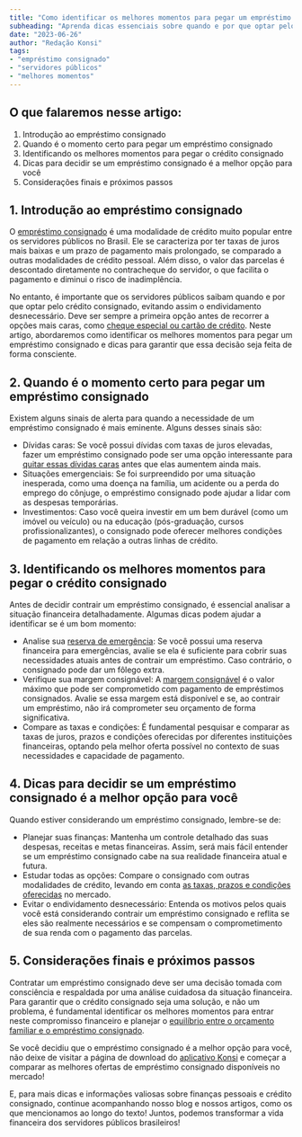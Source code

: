 ```yaml
---
title: "Como identificar os melhores momentos para pegar um empréstimo consignado"
subheading: "Aprenda dicas essenciais sobre quando e por que optar pelo crédito consignado"
date: "2023-06-26"
author: "Redação Konsi"
tags:
- "empréstimo consignado"
- "servidores públicos"
- "melhores momentos"
---
```


## **O que falaremos nesse artigo:**

1. Introdução ao empréstimo consignado
2. Quando é o momento certo para pegar um empréstimo consignado
3. Identificando os melhores momentos para pegar o crédito consignado
4. Dicas para decidir se um empréstimo consignado é a melhor opção para você
5. Considerações finais e próximos passos

## **1. Introdução ao empréstimo consignado**

O [empréstimo consignado](https://konsi.com.br/postagens/4-habitos-financeiros-saudaveis-servidor-publico.md) é uma modalidade de crédito muito popular entre os servidores públicos no Brasil. Ele se caracteriza por ter taxas de juros mais baixas e um prazo de pagamento mais prolongado, se comparado a outras modalidades de crédito pessoal. Além disso, o valor das parcelas é descontado diretamente no contracheque do servidor, o que facilita o pagamento e diminui o risco de inadimplência.

No entanto, é importante que os servidores públicos saibam quando e por que optar pelo crédito consignado, evitando assim o endividamento desnecessário. Deve ser sempre a primeira opção antes de recorrer a opções mais caras, como [cheque especial ou cartão de crédito](https://konsi.com.br/postagens/como-sair-do-cheque-especial-como-servidor-pblico-estratgias-eficientes.md). Neste artigo, abordaremos como identificar os melhores momentos para pegar um empréstimo consignado e dicas para garantir que essa decisão seja feita de forma consciente.

## **2. Quando é o momento certo para pegar um empréstimo consignado**

Existem alguns sinais de alerta para quando a necessidade de um empréstimo consignado é mais eminente. Alguns desses sinais são:

- Dívidas caras: Se você possui dívidas com taxas de juros elevadas, fazer um empréstimo consignado pode ser uma opção interessante para [quitar essas dívidas caras](https://konsi.com.br/postagens/como-usar-o-crdito-consignado-para-quitar-dvidas-caras.md) antes que elas aumentem ainda mais.
- Situações emergenciais: Se foi surpreendido por uma situação inesperada, como uma doença na família, um acidente ou a perda do emprego do cônjuge, o empréstimo consignado pode ajudar a lidar com as despesas temporárias.
- Investimentos: Caso você queira investir em um bem durável (como um imóvel ou veículo) ou na educação (pós-graduação, cursos profissionalizantes), o consignado pode oferecer melhores condições de pagamento em relação a outras linhas de crédito.

## **3. Identificando os melhores momentos para pegar o crédito consignado**

Antes de decidir contrair um empréstimo consignado, é essencial analisar a situação financeira detalhadamente. Algumas dicas podem ajudar a identificar se é um bom momento:

- Analise sua [reserva de emergência](https://konsi.com.br/postagens/a-importncia-da-reserva-de-emergncia-e-como-constru-la-com-inteligncia-financeira.md): Se você possui uma reserva financeira para emergências, avalie se ela é suficiente para cobrir suas necessidades atuais antes de contrair um empréstimo. Caso contrário, o consignado pode dar um fôlego extra.
- Verifique sua margem consignável: A [margem consignável](https://konsi.com.br/postagens/entendendo-a-margem-consignvel-como-planejar-seu-crdito-consignado.md) é o valor máximo que pode ser comprometido com pagamento de empréstimos consignados. Avalie se essa margem está disponível e se, ao contrair um empréstimo, não irá comprometer seu orçamento de forma significativa.
- Compare as taxas e condições: É fundamental pesquisar e comparar as taxas de juros, prazos e condições oferecidas por diferentes instituições financeiras, optando pela melhor oferta possível no contexto de suas necessidades e capacidade de pagamento.

## **4. Dicas para decidir se um empréstimo consignado é a melhor opção para você**

Quando estiver considerando um empréstimo consignado, lembre-se de:

- Planejar suas finanças: Mantenha um controle detalhado das suas despesas, receitas e metas financeiras. Assim, será mais fácil entender se um empréstimo consignado cabe na sua realidade financeira atual e futura.
- Estudar todas as opções: Compare o consignado com outras modalidades de crédito, levando em conta [as taxas, prazos e condições oferecidas](https://konsi.com.br/postagens/7-dicas-para-conseguir-a-menor-taxa-de-juros-no-consignado.md) no mercado.
- Evitar o endividamento desnecessário: Entenda os motivos pelos quais você está considerando contrair um empréstimo consignado e reflita se eles são realmente necessários e se compensam o comprometimento de sua renda com o pagamento das parcelas.

## **5. Considerações finais e próximos passos**

Contratar um empréstimo consignado deve ser uma decisão tomada com consciência e respaldada por uma análise cuidadosa da situação financeira. Para garantir que o crédito consignado seja uma solução, e não um problema, é fundamental identificar os melhores momentos para entrar neste compromisso financeiro e planejar o [equilíbrio entre o orçamento familiar e o empréstimo consignado](https://konsi.com.br/postagens/a-arte-de-equilibrar-o-oramento-familiar-e-o-emprstimo-consignado.md).

Se você decidiu que o empréstimo consignado é a melhor opção para você, não deixe de visitar a página de download do [aplicativo Konsi](https://konsi.com.br/app) e começar a comparar as melhores ofertas de empréstimo consignado disponíveis no mercado!

E, para mais dicas e informações valiosas sobre finanças pessoais e crédito consignado, continue acompanhando nosso blog e nossos artigos, como os que mencionamos ao longo do texto! Juntos, podemos transformar a vida financeira dos servidores públicos brasileiros!